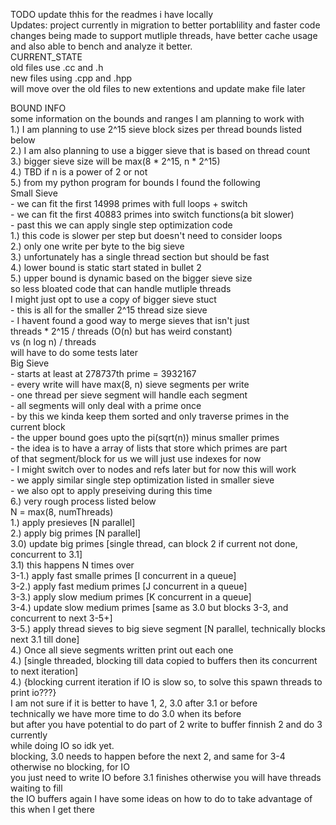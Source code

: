 TODO update thhis for the readmes i have locally  
Updates: project currently in migration to better portablility and faster code  
changes being made to support mutliple threads, have better cache usage  
and also able to bench and analyze it better.  
CURRENT_STATE  
old files use .cc and .h  
new files using .cpp and .hpp  
will move over the old files to new extentions and update make file later  
  
BOUND INFO  
some information on the bounds and ranges I am planning to work with  
1.) I am planning to use 2^15 sieve block sizes per thread bounds listed below  
2.) I am also planning to use a bigger sieve that is based on thread count  
3.) bigger sieve size will be max(8 * 2^15, n * 2^15)  
4.) TBD if n is a power of 2 or not  
5.) from my python program for bounds I found the following  
    Small Sieve  
        - we can fit the first 14998 primes with full loops + switch   
        - we can fit the first 40883 primes into switch functions(a bit slower)   
        - past this we can apply single step optimization code   
            1.) this code is slower per step but doesn't need to consider loops   
            2.) only one write per byte to the big sieve   
            3.) unfortunately has a single thread section but should be fast   
            4.) lower bound is static start stated in bullet 2   
            5.) upper bound is dynamic based on the bigger sieve size   
            so less bloated code that can handle mutliple threads   
            I might just opt to use a copy of bigger sieve stuct   
        - this is all for the smaller 2^15 thread size sieve  
        - I havent found a good way to merge sieves that isn't just  
        threads * 2^15 / threads (O(n) but has weird constant)  
        vs (n log n) / threads  
        will have to do some tests later  
    Big Sieve  
        - starts at least at 278737th prime = 3932167   
        - every write will have max(8, n) sieve segments per write  
        - one thread per sieve segment will handle each segment  
        - all segments will only deal with a prime once  
        - by this we kinda keep them sorted and only traverse primes in the  
        current block  
        - the upper bound goes upto the pi(sqrt(n)) minus smaller primes  
        - the idea is to have a array of lists that store which primes are part  
        of that segment/block for us we will just use indexes for now  
        - I might switch over to nodes and refs later but for now this will work  
        - we apply similar single step optimization listed in smaller sieve  
        - we also opt to apply preseiving during this time  
6.) very rough process listed below  
    N = max(8, numThreads)  
    1.) apply presieves  [N parallel]  
    2.) apply big primes [N parallel]   
    3.0) update big primes [single thread, can block 2 if current not done, concurrent to 3.1]   
    3.1) this happens N times over   
        3-1.) apply fast smalle primes [I concurrent in a queue]  
        3-2.) apply fast medium primes [J concurrent in a queue]  
        3-3.) apply slow medium primes [K concurrent in a queue]  
        3-4.) update slow medium primes [same as 3.0 but blocks 3-3, and concurrent to next 3-5+]  
        3-5.) apply thread sieves to big sieve segment [N parallel, technically blocks next 3.1 till done]   
    4.) Once all sieve segments written print out each one   
    4.) [single threaded, blocking till data copied to buffers then its concurrent to next iteration]  
    4.) {blocking current iteration if IO is slow so, to solve this spawn threads to print io???}  
    I am not sure if it is better to have 1, 2, 3.0 after 3.1 or before  
        technically we have more time to do 3.0 when its before  
        but after you have potential to do part of 2 write to buffer finnish 2 and do 3 currently   
        while doing IO so idk yet.  
    blocking, 3.0 needs to happen before the next 2, and same for 3-4 otherwise no blocking, for IO  
    you just need to write IO before 3.1 finishes otherwise you will have threads waiting to fill  
    the IO buffers again I have some ideas on how to do to take advantage of this when I get there  

